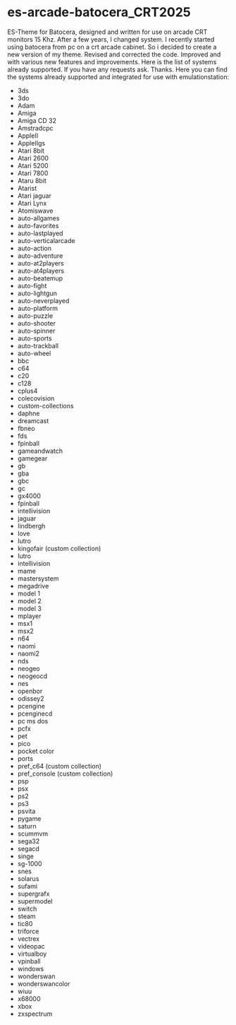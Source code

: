# es-arcade-batocera_CRT2025
ES-Theme for Batocera, designed and written for use on arcade CRT monitors 15 Khz.
After a few years, I changed system. I recently started using batocera from pc on a crt arcade cabinet. So i decided to create a new version of my theme. Revised and corrected the code. Improved and with various new features and improvements.
Here is the list of systems already supported. If you have any requests ask. Thanks.
Here you can find the systems already supported and integrated for use with emulationstation:
- 3ds
- 3do
- Adam
- Amiga
- Amiga CD 32
- Amstradcpc
- AppleII
- AppleIIgs
- Atari 8bit
- Atari 2600
- Atari 5200
- Atari 7800
- Ataru 8bit
- Atarist
- Atari jaguar
- Atari Lynx
- Atomiswave
- auto-allgames
- auto-favorites
- auto-lastplayed
- auto-verticalarcade
- auto-action
- auto-adventure
- auto-at2players
- auto-at4players
- auto-beatemup
- auto-fight
- auto-lightgun
- auto-neverplayed
- auto-platform
- auto-puzzle
- auto-shooter
- auto-spinner
- auto-sports
- auto-trackball
- auto-wheel
- bbc
- c64
- c20
- c128
- cplus4
- colecovision
- custom-collections
- daphne
- dreamcast
- fbneo
- fds
- fpinball
- gameandwatch
- gamegear
- gb
- gba
- gbc
- gc
- gx4000
- fpinball
- intellivision
- jaguar
- lindbergh
- love
- lutro
- kingofair (custom collection)
- lutro
- intellivision
- mame
- mastersystem
- megadrive
- model 1
- model 2
- model 3
- mplayer
- msx1
- msx2
- n64
- naomi
- naomi2
- nds
- neogeo
- neogeocd
- nes
- openbor
- odissey2
- pcengine
- pcenginecd
- pc ms dos
- pcfx
- pet
- pico
- pocket color
- ports
- pref_c64 (custom collection)
- pref_console (custom collection)
- psp
- psx
- ps2
- ps3
- psvita
- pygame
- saturn
- scummvm
- sega32
- segacd
- singe
- sg-1000
- snes
- solarus
- sufami
- supergrafx
- supermodel
- switch
- steam
- tic80
- triforce
- vectrex
- videopac
- virtualboy
- vpinball
- windows
- wonderswan
- wonderswancolor
- wiuu
- x68000
- xbox
- zxspectrum
